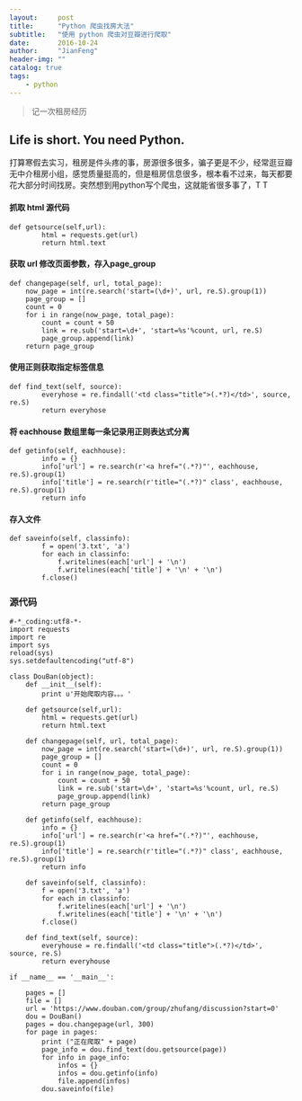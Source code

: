 ```yaml
---
layout:     post
title:      "Python 爬虫找房大法"
subtitle:   "使用 python 爬虫对豆瓣进行爬取"
date:       2016-10-24
author:     "JianFeng"
header-img: ""
catalog: true
tags:
    - python
---
```


> 记一次租房经历


## Life is short. You need Python.

打算寒假去实习，租房是件头疼的事，房源很多很多，骗子更是不少，经常逛豆瓣无中介租房小组，感觉质量挺高的，但是租房信息很多，根本看不过来，每天都要花大部分时间找房。突然想到用python写个爬虫，这就能省很多事了，T T


#### 抓取 html 源代码

	def getsource(self,url):
	        html = requests.get(url)
	        return html.text

#### 获取 url 修改页面参数，存入page_group

	def changepage(self, url, total_page):
        now_page = int(re.search('start=(\d+)', url, re.S).group(1))
        page_group = []
        count = 0
        for i in range(now_page, total_page):
            count = count + 50
            link = re.sub('start=\d+', 'start=%s'%count, url, re.S)
            page_group.append(link)
        return page_group


#### 使用正则获取指定标签信息

	def find_text(self, source):
	        everyhose = re.findall('<td class="title">(.*?)</td>', source, re.S)
	        return everyhose

#### 将 eachhouse 数组里每一条记录用正则表达式分离

	def getinfo(self, eachhouse):
	        info = {}
	        info['url'] = re.search(r'<a href="(.*?)"', eachhouse, re.S).group(1)
	        info['title'] = re.search(r'title="(.*?)" class', eachhouse, re.S).group(1)
	        return info


#### 存入文件

	def saveinfo(self, classinfo):
	        f = open('3.txt', 'a')
	        for each in classinfo:
	            f.writelines(each['url'] + '\n')
	            f.writelines(each['title'] + '\n' + '\n')
	        f.close()


### 源代码

	#-*_coding:utf8-*-
	import requests
	import re
	import sys
	reload(sys)
	sys.setdefaultencoding("utf-8")
	
	class DouBan(object):
	    def __init__(self):
	        print u'开始爬取内容。。。'
	
	    def getsource(self,url):
	        html = requests.get(url)
	        return html.text
	
	    def changepage(self, url, total_page):
	        now_page = int(re.search('start=(\d+)', url, re.S).group(1))
	        page_group = []
	        count = 0
	        for i in range(now_page, total_page):
	            count = count + 50
	            link = re.sub('start=\d+', 'start=%s'%count, url, re.S)
	            page_group.append(link)
	        return page_group
	
	    def getinfo(self, eachhouse):
	        info = {}
	        info['url'] = re.search(r'<a href="(.*?)"', eachhouse, re.S).group(1)
	        info['title'] = re.search(r'title="(.*?)" class', eachhouse, re.S).group(1)
	        return info
	
	    def saveinfo(self, classinfo):
	        f = open('3.txt', 'a')
	        for each in classinfo:
	            f.writelines(each['url'] + '\n')
	            f.writelines(each['title'] + '\n' + '\n')
	        f.close()
	
	    def find_text(self, source):
	        everyhouse = re.findall('<td class="title">(.*?)</td>', source, re.S)
	        return everyhouse
	
	if __name__ == '__main__':
	
	    pages = []
	    file = []
	    url = 'https://www.douban.com/group/zhufang/discussion?start=0'
	    dou = DouBan()
	    pages = dou.changepage(url, 300)
	    for page in pages:
	        print ("正在爬取" + page)
	        page_info = dou.find_text(dou.getsource(page))
	        for info in page_info:
	            infos = {}
	            infos = dou.getinfo(info)
	            file.append(infos)
	        dou.saveinfo(file)
